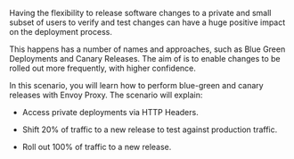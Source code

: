 Having the flexibility to release software changes to a private and small subset of users to verify and test changes can have a huge positive impact on the deployment process.

This happens has a number of names and approaches, such as Blue Green Deployments and Canary Releases. The aim of is to enable changes to be rolled out more frequently, with higher confidence.

In this scenario, you will learn how to perform blue-green and canary releases with Envoy Proxy. The scenario will explain:

- Access private deployments via HTTP Headers.

- Shift 20% of traffic to a new release to test against production traffic.

- Roll out 100% of traffic to a new release.